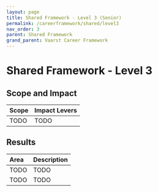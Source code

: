 ```yaml
---
layout: page
title: Shared Framework - Level 3 (Senior)
permalink: /careerframework/shared/level3
nav_order: 3
parent: Shared Framework
grand_parent: Vaarst Career Framework
---
```


# Shared Framework - Level 3

## Scope and Impact

| Scope        | Impact Levers     |
|:-------------|:------------------|
| TODO | TODO |

## Results

|Area          | Description       |
|:-------------|:------------------|
| TODO | TODO |
| TODO | TODO |
